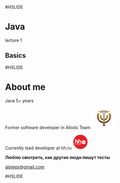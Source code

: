 #HSLIDE
# Java
lecture 1
## Basics

#HSLIDE
# About me
Java 5+ years  

Former software developer in Allods Team <img src="lecture01/presentation/assets/img/sf.png" alt="sf" style="width: 80px;"/>

Currently lead developer at hh.ru <img src="lecture01/presentation/assets/img/hh.png" alt="hh" style="width: 50px;"/>

**Люблю смотреть, как другие люди пишут тесты**  

alpieex@gmail.com

#HSLIDE